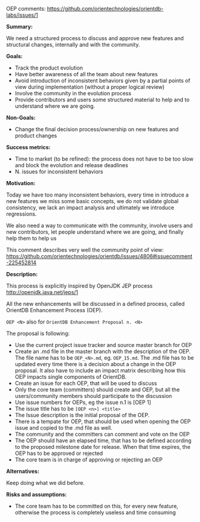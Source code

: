 OEP comments: https://github.com/orientechnologies/orientdb-labs/issues/1

**Summary:**

We need a structured process to discuss and approve new features and structural changes, internally and with the community.

**Goals:**

- Track the product evolution
- Have better awareness of all the team about new features
- Avoid introduction of inconsistent behaviors given by a partial points of view during implementation (without a proper logical review)
- Involve the community in the evolution process 
- Provide contributors and users some structured material to help and to understand where we are going.

**Non-Goals:**

- Change the final decision process/ownership on new features and product changes

**Success metrics:**

- Time to market (to be refined): the process does not have to be too slow and block the evolution and release deadlines
- N. issues for inconsistent behaviors

**Motivation:**

Today we have too many inconsistent behaviors, every time in introduce a new features we miss some basic concepts, we do not validate global consistency, we lack an impact analysis and ultimately we introduce regressions.

We also need a way to communicate with the community, involve users and new contributors, let people understand where we are going, and finally help them to help us

This comment describes very well the community point of view: 
https://github.com/orientechnologies/orientdb/issues/4806#issuecomment-225452814

**Description:**

This process is explicitly inspired by OpenJDK JEP process http://openjdk.java.net/jeps/1

All the new enhancements will be discussed in a defined process, called OrientDB Enhancement Process (OEP). 

`OEP <N>` also for `OrientDB Enhancement Proposal n. <N>`

The proposal is following:
- Use the current project issue tracker and source master branch for OEP
- Create an .md file in the master branch with the description of the OEP. The file name has to be `OEP_<N>.md`, eg. `OEP_15.md`. The .md file has to be updated every time there is a decision about a change in the OEP proposal. It also have to include an impact matrix describing how this OEP impacts single components of OrientDB.
- Create an issue for each OEP, that will be used to discuss 
- Only the core team (committers) should create and OEP, but all the users/community members should participate to the discussion
- Use issue numbers for OEPs, eg the issue n.1 is [OEP 1]
- The issue title has to be `[OEP <n>] <title>`
- The Issue description is the initial proposal of the OEP.
- There is a tempate for OEP, that should be used when opening the OEP issue and copied to the .md file as well.
- The community and the committers can comment and vote on the OEP
- The OEP should have an elapsed time, that has to be defined according to the proposed milestone date for release. When that time expires, the OEP has to be approved or rejected
- The core team is in charge of approving or rejecting an OEP

**Alternatives:**

Keep doing what we did before.

**Risks and assumptions:**

- The core team has to be committed on this, for every new feature, otherwise the process is completely useless and time consuming
